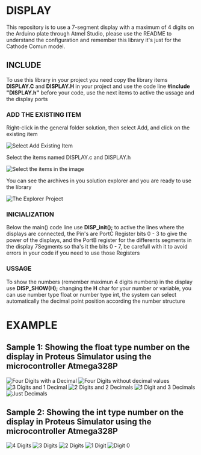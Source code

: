 # DISPLAY
This repository is to use a 7-segment display with a maximum of 4 digits on the Arduino plate  through Atmel Studio, please use the README to understand the configuration and remember this library it's just for the Cathode Comun model.


## INCLUDE
To use this library in your project you need copy the library items **DISPLAY.C** and **DISPLAY.H** in your project and use the code line **#include "DISPLAY.h"** 
before your code, use the next items to active the ussage and the display ports

### ADD THE EXISTING ITEM
   Right-click in the general folder solution, then select Add, and click 
   on the existing item
    
![Select Add Existing Item](https://user-images.githubusercontent.com/62871064/163727870-93efdc7f-ef82-443c-85d7-3dbdd5eb36a6.png)
    
   Select the items named DISPLAY.c and DISPLAY.h
    
![Select the items in the image](https://user-images.githubusercontent.com/62871064/163727906-994c4fe7-e5f2-4412-90a4-5989812dd165.png)
    
   You can see the archives in you solution explorer and you are ready to use the library

![The Explorer Project](https://user-images.githubusercontent.com/62871064/163727927-82e9a9dd-7513-44c1-8ccf-768866831a92.png)

### INICIALIZATION 
Below the main() code line use **DISP_init();** to active the lines where the displays are connected, the Pin's are PortC Register bits 0 - 3 to give the 
power of the displays, and the PortB register for the differents segments in the display 7Segments so tha's it the bits 0 - 7, be carefull with it to avoid 
errors in your code if you need to use those Registers
### USSAGE
To show the numbers (remember maximun 4 digits numbers) in the display use **DISP_SHOW(H);** changing the **H** char for your number or variable, you can use 
number type float or number type int, the system can select automatically the decimal point position according the number structure

# EXAMPLE
## **Sample 1:** Showing the float type number on the display in Proteus Simulator using the microcontroller Atmega328P

![Four Digits with a Decimal](https://user-images.githubusercontent.com/62871064/163726517-c658cced-766f-42b7-881a-2d4e38cc5dfe.png)
![Four Digits without decimal values](https://user-images.githubusercontent.com/62871064/163726518-a4542f7a-6ac7-4555-ac01-276809ce01d7.png)
![3 Digits and 1 Decimal](https://user-images.githubusercontent.com/62871064/163726514-0f2a0612-d540-4225-8714-8f66e5d77d7e.png)
![2 Digits and 2 Decimals](https://user-images.githubusercontent.com/62871064/163726512-4f46ce5c-911e-4d5a-9be7-bc1fa4393682.png)
![1 Digit and 3 Decimals](https://user-images.githubusercontent.com/62871064/163726522-2a078943-2e02-4b30-9c22-cdb9b982094f.png)
![Just Decimals](https://user-images.githubusercontent.com/62871064/163726520-692bc4d7-259b-40f3-a06f-972ce44b1556.png)

## **Sample 2:** Showing the int type number on the display in Proteus Simulator using the microcontroller Atmega328P

![4 Digits](https://user-images.githubusercontent.com/62871064/163727033-a52d140b-cd75-4029-9169-66c40d8d3a8c.png)
![3 Digits](https://user-images.githubusercontent.com/62871064/163727032-ce1c6cf5-79b5-4920-ac18-f421f1bf6f07.png)
![2 Digits](https://user-images.githubusercontent.com/62871064/163727029-2b4f9487-12e4-4299-aefc-a19edbdda8af.png)
![1 Digit](https://user-images.githubusercontent.com/62871064/163727028-f81eaf4c-9feb-47d6-84f9-347968b62fe1.png)
![Digit 0](https://user-images.githubusercontent.com/62871064/163727027-cbcf3115-bd03-470f-b930-9390579c3681.png)
